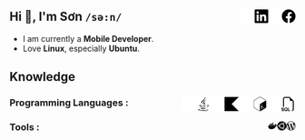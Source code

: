 ## Hi 👋, I'm Sơn `/sə:n/` [<img width="24px" alt="Facebook" align="right" src="./assets/facebook.svg"/>][facebook] [<img width="24px" alt="Facebook" align="right" src="./assets/facebook_dark.svg"/>][facebook-dark] [<img width="24px" alt="LinkedIn" align="right" src="./assets/linkedin.svg"/>][linkedin] [<img width="24px" alt="LinkedIn" align="right" src="./assets/linkedin_dark.svg"/>][linkedin-dark]

 - I am currently a **Mobile Developer**.
 - Love **Linux**, especially **Ubuntu**.

## Knowledge

### Programming Languages : [<img width="25px" alt="SQL" align="right" src="./assets/sql.svg"/>][light] [<img width="25px" alt="SQL" align="right" src="./assets/sql_dark.svg"/>][dark] [<img width="25px" alt="Bash" align="right" src="./assets/bash.svg"/>][light] [<img width="25px" alt="Bash" align="right" src="./assets/bash_dark.svg"/>][dark] [<img width="25px" alt="Kotlin" align="right" src="./assets/kotlin.svg"/>][light] [<img width="25px" alt="Kotlin" align="right" src="./assets/kotlin_dark.svg"/>][dark] [<img width="25px" alt="Java" align="right" src="./assets/java.svg"/>][light] [<img width="25px" alt="Java" align="right" src="./assets/java_dark.svg"/>][dark]

### Tools : [<img width="16px" alt="WordPress" align="right" src="./assets/wordpress.svg"/>][light]  [<img width="16px" alt="Ubuntu" align="right" src="./assets/ubuntu.svg"/>][light]  [<img width="16px" alt="Docker" align="right" src="./assets/docker.svg"/>][light]

[facebook]:https://www.facebook.com/transownt#gh-light-mode-only
[facebook-dark]:https://www.facebook.com/transownt#gh-dark-mode-only
[linkedin]:https://www.linkedin.com/in/sownt#gh-light-mode-only
[linkedin-dark]:https://www.linkedin.com/in/sownt#gh-dark-mode-only
[light]:#gh-light-mode-only
[dark]:#gh-dark-mode-only

<!--
**vosxvo/vosxvo** is a ✨ _special_ ✨ repository because its `README.md` (this file) appears on your GitHub profile.

Here are some ideas to get you started:

- 🔭 I’m currently working on ...
- 🌱 I’m currently learning ...
- 👯 I’m looking to collaborate on ...
- 🤔 I’m looking for help with ...
- 💬 Ask me about ...
- 📫 How to reach me: ...
- 😄 Pronouns: ...
- ⚡ Fun fact: ...
-->
